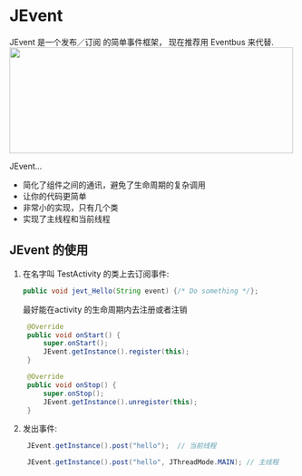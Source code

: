 JEvent
========
JEvent 是一个发布／订阅 的简单事件框架， 现在推荐用 Eventbus 来代替.<br/>
<img src="EventBus-Publish-Subscribe.png" width="500" height="187"/>

JEvent...

 * 简化了组件之间的通讯，避免了生命周期的复杂调用
 * 让你的代码更简单
 * 非常小的实现，只有几个类
 * 实现了主线程和当前线程

JEvent 的使用
-------------------
1. 在名字叫 TestActivity 的类上去订阅事件:

    ```java
    public void jevt_Hello(String event) {/* Do something */};
    ```
    最好能在activity 的生命周期内去注册或者注销

   ```java
    @Override
    public void onStart() {
        super.onStart();
        JEvent.getInstance().register(this);
    }

    @Override
    public void onStop() {
        super.onStop();
        JEvent.getInstance().unregister(this);
    }
    ```

3. 发出事件:

   ```java
    JEvent.getInstance().post("hello");  // 当前线程

    JEvent.getInstance().post("hello", JThreadMode.MAIN); // 主线程
    ```